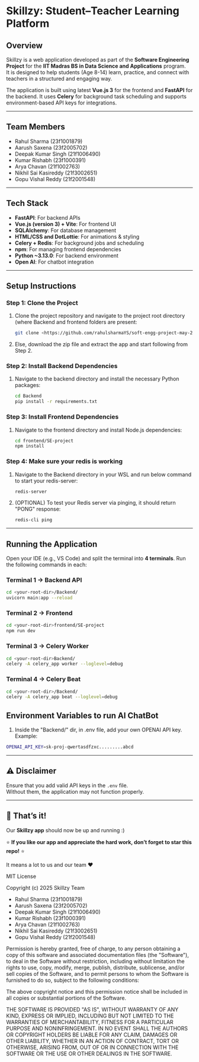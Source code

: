 # Skillzy: Student–Teacher Learning Platform

## Overview
Skillzy is a web application developed as part of the **Software Engineering Project** for the **IIT Madras BS in Data Science and Applications** program.  
It is designed to help students (Age 8-14) learn, practice, and connect with teachers in a structured and engaging way.  

The application is built using latest **Vue.js 3** for the frontend and **FastAPI** for the backend. It uses **Celery** for background task scheduling and supports environment-based API keys for integrations.

---

##  Team Members
- Rahul Sharma (23f1001879)  
- Aarush Saxena (23f2005702)  
- Deepak Kumar Singh (21f1006490)  
- Kumar Rishabh (23f1000391)  
- Arya Chavan (21f1002763)  
- Nikhil Sai Kasireddy (21f3002651)  
- Gopu Vishal Reddy (21f2001548)  

---

## Tech Stack
- **FastAPI**: For backend APIs  
- **Vue.js (version 3) + Vite**: For frontend UI  
- **SQLAlchemy**: For database management  
- **HTML/CSS and DotLottie**: For animations & styling  
- **Celery + Redis**: For background jobs and scheduling  
- **npm**: For managing frontend dependencies  
- **Python ~3.13.0**: For backend environment  
- **Open AI**: For chatbot integration
---

## Setup Instructions

### Step 1: Clone the Project
1. Clone the project repository and navigate to the project root directory (where Backend and frontend folders are present:
    ```bash
    git clone <https://github.com/rahulsharmaYS/soft-engg-project-may-2025-se-May-22>
    ```
2. Else, download the zip file and extract the app and start following from Step 2.

### Step 2: Install Backend Dependencies
1. Navigate to the backend directory and install the necessary Python packages:
    ```bash
    cd Backend
    pip install -r requirements.txt

    ```

### Step 3: Install Frontend Dependencies
1. Navigate to the frontend directory and install Node.js dependencies:
    ```bash
    cd frontend/SE-project
    npm install    
    ```

### Step 4: Make sure your redis is working
1. Navigate to the Backend directory in your WSL and run below command to start your redis-server:
    ```bash
    redis-server
    ```
2. (OPTIONAL) To test your Redis server via pinging, it should return "PONG" response:
    ```bash
    redis-cli ping
    ```
---

## Running the Application

Open your IDE (e.g., VS Code) and split the terminal into **4 terminals**. Run the following commands in each:

### Terminal 1 → Backend API
```bash
cd <your-root-dir>/Backend/
uvicorn main:app --reload
```

### Terminal 2 → Frontend
```bash
cd <your-root-dir>frontend/SE-project
npm run dev
```

### Terminal 3 → Celery Worker
```bash
cd <your-root-dir>Backend/
celery -A celery_app worker --loglevel=debug
```

### Terminal 4 → Celery Beat
```bash
cd <your-root-dir>/Backend/
celery -A celery_app beat --loglevel=debug
```

## Environment Variables to run AI ChatBot
1. Inside the "Backend/" dir, in .env file, add your own OPENAI API key. Example:
```bash
OPENAI_API_KEY=sk-proj-qwertasdfzxc.........abcd
```

---

## ⚠️ Disclaimer
Ensure that you add valid API keys in the `.env` file.  
Without them, the application may not function properly.

---

 ## 🎉 That’s it!  
 Our **Skillzy app** should now be up and running :)
 
 ⭐ **If you like our app and appreciate the hard work, don’t forget to star this repo!** ⭐  
 
 It means a lot to us and our team ❤️


MIT License

Copyright (c) 2025 Skillzy Team
- Rahul Sharma (23f1001879)
- Aarush Saxena (23f2005702)
- Deepak Kumar Singh (21f1006490)
- Kumar Rishabh (23f1000391)
- Arya Chavan (21f1002763)
- Nikhil Sai Kasireddy (21f3002651)
- Gopu Vishal Reddy (21f2001548)

Permission is hereby granted, free of charge, to any person obtaining a copy
of this software and associated documentation files (the "Software"), to deal
in the Software without restriction, including without limitation the rights
to use, copy, modify, merge, publish, distribute, sublicense, and/or sell
copies of the Software, and to permit persons to whom the Software is
furnished to do so, subject to the following conditions:

The above copyright notice and this permission notice shall be included in all
copies or substantial portions of the Software.

THE SOFTWARE IS PROVIDED "AS IS", WITHOUT WARRANTY OF ANY KIND, EXPRESS OR
IMPLIED, INCLUDING BUT NOT LIMITED TO THE WARRANTIES OF MERCHANTABILITY,
FITNESS FOR A PARTICULAR PURPOSE AND NONINFRINGEMENT. IN NO EVENT SHALL THE
AUTHORS OR COPYRIGHT HOLDERS BE LIABLE FOR ANY CLAIM, DAMAGES OR OTHER
LIABILITY, WHETHER IN AN ACTION OF CONTRACT, TORT OR OTHERWISE, ARISING FROM,
OUT OF OR IN CONNECTION WITH THE SOFTWARE OR THE USE OR OTHER DEALINGS IN THE
SOFTWARE.
